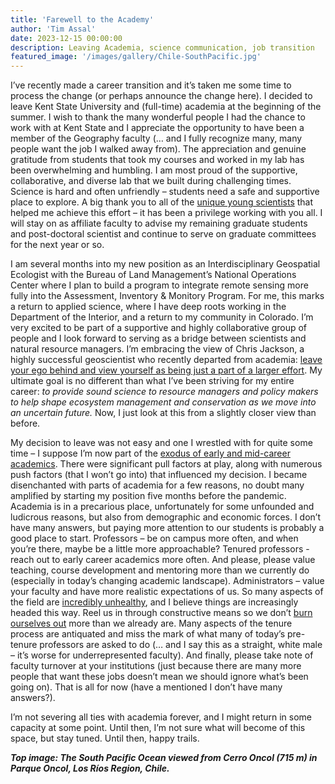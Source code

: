 ```yaml
---
title: 'Farewell to the Academy'
author: 'Tim Assal'
date: 2023-12-15 00:00:00
description: Leaving Academia, science communication, job transition 
featured_image: '/images/gallery/Chile-SouthPacific.jpg'
---
```


I’ve recently made a career transition and it’s taken me some time to process the change (or perhaps announce the change here). I decided to leave Kent State University and (full-time) academia at the beginning of the summer. I wish to thank the many wonderful people I had the chance to work with at Kent State and I appreciate the opportunity to have been a member of the Geography faculty (… and I fully recognize many, many people want the job I walked away from). The appreciation and genuine gratitude from students that took my courses and worked in my lab has been overwhelming and humbling. I am most proud of the supportive, collaborative, and diverse lab that we built during challenging times. Science is hard and often unfriendly – students need a safe and supportive place to explore. A big thank you to all of the [unique young scientists](https://assallab.org/people) that helped me achieve this effort – it has been a privilege working with you all. I will stay on as affiliate faculty to advise my remaining graduate students and post-doctoral scientist and continue to serve on graduate committees for the next year or so.    

I am several months into my new position as an Interdisciplinary Geospatial Ecologist with the Bureau of Land Management’s National Operations Center where I plan to build a program to integrate remote sensing more fully into the Assessment, Inventory & Monitory Program. For me, this marks a return to applied science, where I have deep roots working in the Department of the Interior, and a return to my community in Colorado. I’m very excited to be part of a supportive and highly collaborative group of people and I look forward to serving as a bridge between scientists and natural resource managers. I’m embracing the view of Chris Jackson, a highly successful geoscientist who recently departed from academia: [leave your ego behind and view yourself as being just a part of a larger effort](https://www.nature.com/articles/d41586-023-03484-7). My ultimate goal is no different than what I’ve been striving for my entire career: *to provide sound science to resource managers and policy makers to help shape ecosystem management and conservation as we move into an uncertain future.* Now, I just look at this from a slightly closer view than before. 

My decision to leave was not easy and one I wrestled with for quite some time – I suppose I’m now part of the [exodus of early and mid-career academics](https://www.nature.com/articles/d41586-022-01512-6). There were significant pull factors at play, along with numerous push factors (that I won’t go into) that influenced my decision. I became disenchanted with parts of academia for a few reasons, no doubt many amplified by starting my position five months before the pandemic. Academia is in a precarious place, unfortunately for some unfounded and ludicrous reasons, but also from demographic and economic forces. I don’t have many answers, but paying more attention to our students is probably a good place to start. Professors – be on campus more often, and when you’re there, maybe be a little more approachable? Tenured professors - reach out to early career academics more often. And please, please value teaching, course development and mentoring more than we currently do (especially in today’s changing academic landscape). Administrators – value your faculty and have more realistic expectations of us. So many aspects of the field are [incredibly unhealthy](https://academicmatters.ca/mental-health-in-academia-the-challenges-faculty-face-predate-the-pandemic-and-require-systemic-solutions/), and I believe things are increasingly headed this way. Reel us in through constructive means so we don’t [burn ourselves out](https://www.nature.com/articles/d41586-023-00633-w) more than we already are. Many aspects of the tenure process are antiquated and miss the mark of what many of today’s pre-tenure professors are asked to do (… and I say this as a straight, white male – it’s worse for underrepresented faculty). And finally, please take note of faculty turnover at your institutions (just because there are many more people that want these jobs doesn’t mean we should ignore what’s been going on). That is all for now (have a mentioned I don’t have many answers?).

I’m not severing all ties with academia forever, and I might return in some capacity at some point. Until then, I’m not sure what will become of this space, but stay tuned. Until then, happy trails.


***Top image: The South Pacific Ocean viewed from Cerro Oncol (715 m) in Parque Oncol, Los Ríos Region, Chile.***
